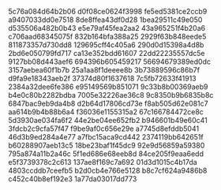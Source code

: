 5c76a084d64b2b06
d0f08ce0624f3998
fe5ed5381ce2ccb9
a9407033dd0e7518
8de8ffea43df0d28
1bea29511c49e050
d535506a482b0b43
e5e79af45fea2aa2
43a965251f4b20a6
c706aad68345075f
832b164bfa388a25
2929f63b848eede5
811873357d730dd8
129695cff4c405a6
290d0d15398a4d8b
2bd6e050799fd717
ca13e352bdd61607
22dd22235557dc5e
9127bb08d443aef6
694396b605459217
56694679389ed0dc
3157aebea60f1b7b
25a1aa8f1deeee8b
3b73889596c86b7f
d9fa9e18343aeb2f
37374d80f1637618
7c5fb72633f41913
2384a32dee6fe386
e95149569b851071
9c33b8b00369aeb9
b4e0c80b2282bdba
7005e32226ae36c8
9c8350b9b6835b8c
6847bac9eb9da4b8
d2b64d17806cd73e
f8ab505d62e081c7
aa614b9b4b88b6a4
f36036e1155315a2
67c166784472ce8c
5d3930ae034fa6f2
44e2be04ee652fb2
b946601b49e60c41
3fdcb2c9cfa57f47
f9be9af0c656e29e
a7745d8efddb5041
46d3b9ed284a4e77
a7fbc15aca9cd442
2374119bb642651f
b60288907aeb13c5
18be23baf1f45dc9
92e9d56859a59380
795a874a11b2a46c
5f1ed686e68eeb8d
84ce205f9eaa6edd
e5f3739378c2c613
137ae8f169c7a692
01d3d1015c4b17da
4803ccddb7ceefb5
b2d0cb4e766e5128
b8c7cf624a9486b8
c452c40b8ef192e3
1a77da03017dd773
